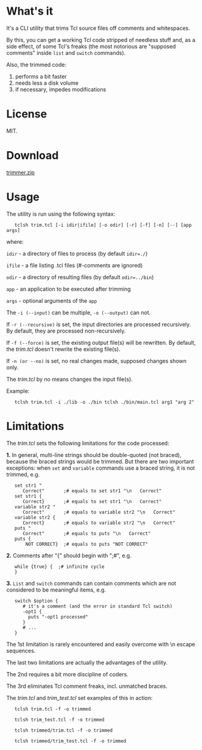 # What's it #

 It's a CLI utility that trims Tcl source files off comments and whitespaces.

 By this, you can get a working Tcl code stripped of needless stuff and, as a side effect, of some Tcl's freaks (the most notorious are "supposed comments" inside `list` and `switch` commands).

 Also, the trimmed code:

  1. performs a bit faster
  2. needs less a disk volume
  3. if necessary, impedes modifications


# License #

 MIT.


# Download #

 [trimmer.zip](https://chiselapp.com/user/aplsimple/repository/trimmer/download)


# Usage #

  The utility is run using the following syntax:

       tclsh trim.tcl [-i idir|ifile] [-o odir] [-r] [-f] [-n] [--] [app args]

  where:

  ` idir `  - a directory of files to process (by default `idir=./`)

  ` ifile ` - a file listing .tcl files (#-comments are ignored)

  ` odir `  - a directory of resulting files (by default `odir=../bin`)

  ` app `   - an application to be executed after trimming

  ` args `  - optional arguments of the `app`

 The `-i (--input)` can be multiple, `-o (--output)` can not.

 If `-r (--recursive)` is set, the input directories are processed
 recursively. By default, they are processed non-recursively.

 If `-f (--force)` is set, the existing output file(s) will be rewritten.
 By default, the *trim.tcl* doesn't rewrite the existing file(s).

 If `-n (or --no)` is set, no real changes made, supposed changes shown only.

 The *trim.tcl* by no means changes the input file(s).

 Example:

       tclsh trim.tcl -i ./lib -o ./bin tclsh ./bin/main.tcl arg1 "arg 2"


# Limitations #

The *trim.tcl* sets the following limitations for the code processed:

**1.** In general, multi-line strings should be double-quoted (not braced),
  because the braced strings would be trimmed. But there are two important
  exceptions: when `set` and `variable` commands use a braced string, it
  is not trimmed, e.g.

       set str1 "
          Correct"       ;# equals to set str1 "\n   Correct"
       set str1 {
          Correct}       ;# equals to set str1 "\n   Correct"
       variable str2 "
          Correct"       ;# equals to variable str2 "\n   Correct"
       variable str2 {
          Correct}       ;# equals to variable str2 "\n   Correct"
       puts "
          Correct"       ;# equals to puts "\n   Correct"
       puts {
           NOT CORRECT}  ;# equals to puts "NOT CORRECT"

**2.** Comments after "{" should begin with ";#", e.g.

       while {true} {  ;# infinite cycle
       }

**3.** `List` and `switch` commands can contain comments which are not
  considered to be meaningful items, e.g.

       switch $option {
          # it's a comment (and the error in standard Tcl switch)
          -opt1 {
            puts "-opt1 processed"
          }
          # ...
       }

 The 1st limitation is rarely encountered and easily overcome with
 \n escape sequences.

 The last two limitations are actually the advantages of the utility.

 The 2nd requires a bit more discipline of coders.

 The 3rd eliminates Tcl comment freaks, incl. unmatched braces.

 The *trim.tcl* and *trim_test.tcl* set examples of this in action:

       tclsh trim.tcl -f -o trimmed
  
       tclsh trim_test.tcl -f -o trimmed
  
       tclsh trimmed/trim.tcl -f -o trimmed
  
       tclsh trimmed/trim_test.tcl -f -o trimmed
